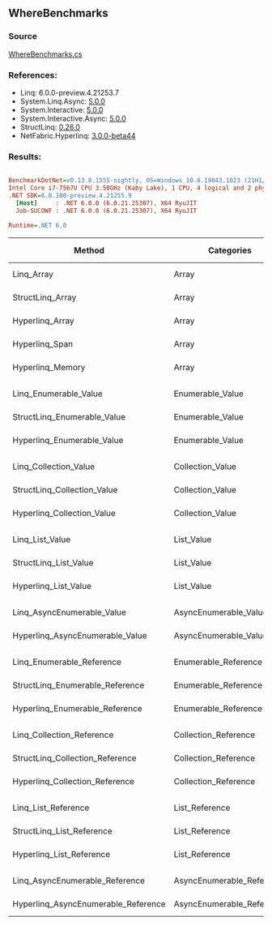 ﻿## WhereBenchmarks

### Source
[WhereBenchmarks.cs](../NetFabric.Hyperlinq.Benchmarks/Benchmarks/WhereBenchmarks.cs)

### References:
- Linq: 6.0.0-preview.4.21253.7
- System.Linq.Async: [5.0.0](https://www.nuget.org/packages/System.Linq.Async/5.0.0)
- System.Interactive: [5.0.0](https://www.nuget.org/packages/System.Interactive/5.0.0)
- System.Interactive.Async: [5.0.0](https://www.nuget.org/packages/System.Interactive.Async/5.0.0)
- StructLinq: [0.26.0](https://www.nuget.org/packages/StructLinq/0.26.0)
- NetFabric.Hyperlinq: [3.0.0-beta44](https://www.nuget.org/packages/NetFabric.Hyperlinq/3.0.0-beta44)

### Results:
``` ini

BenchmarkDotNet=v0.13.0.1555-nightly, OS=Windows 10.0.19043.1023 (21H1/May2021Update)
Intel Core i7-7567U CPU 3.50GHz (Kaby Lake), 1 CPU, 4 logical and 2 physical cores
.NET SDK=6.0.100-preview.4.21255.9
  [Host]     : .NET 6.0.0 (6.0.21.25307), X64 RyuJIT
  Job-SUCOWF : .NET 6.0.0 (6.0.21.25307), X64 RyuJIT

Runtime=.NET 6.0  

```
|                              Method |                Categories | Count |       Mean |    Error |   StdDev | Ratio | RatioSD |  Gen 0 | Gen 1 | Gen 2 | Allocated |
|------------------------------------ |-------------------------- |------ |-----------:|---------:|---------:|------:|--------:|-------:|------:|------:|----------:|
|                          Linq_Array |                     Array |   100 |   476.1 ns |  1.28 ns |  1.00 ns |  1.00 |    0.00 | 0.0229 |     - |     - |      48 B |
|                    StructLinq_Array |                     Array |   100 |   420.7 ns |  2.05 ns |  1.60 ns |  0.88 |    0.00 |      - |     - |     - |         - |
|                     Hyperlinq_Array |                     Array |   100 |   454.9 ns |  8.96 ns |  7.48 ns |  0.96 |    0.02 |      - |     - |     - |         - |
|                      Hyperlinq_Span |                     Array |   100 |   285.2 ns |  3.14 ns |  2.78 ns |  0.60 |    0.01 |      - |     - |     - |         - |
|                    Hyperlinq_Memory |                     Array |   100 |   281.9 ns |  3.91 ns |  3.66 ns |  0.59 |    0.01 |      - |     - |     - |         - |
|                                     |                           |       |            |          |          |       |         |        |       |       |           |
|               Linq_Enumerable_Value |          Enumerable_Value |   100 | 1,435.5 ns |  4.18 ns |  3.49 ns |  1.00 |    0.00 | 0.0420 |     - |     - |      88 B |
|         StructLinq_Enumerable_Value |          Enumerable_Value |   100 | 1,312.0 ns |  4.36 ns |  3.87 ns |  0.91 |    0.00 | 0.0153 |     - |     - |      32 B |
|          Hyperlinq_Enumerable_Value |          Enumerable_Value |   100 |   318.3 ns |  5.67 ns |  4.73 ns |  0.22 |    0.00 |      - |     - |     - |         - |
|                                     |                           |       |            |          |          |       |         |        |       |       |           |
|               Linq_Collection_Value |          Collection_Value |   100 | 1,425.6 ns |  5.94 ns |  4.96 ns |  1.00 |    0.00 | 0.0420 |     - |     - |      88 B |
|         StructLinq_Collection_Value |          Collection_Value |   100 | 1,250.3 ns |  4.41 ns |  4.12 ns |  0.88 |    0.00 | 0.0153 |     - |     - |      32 B |
|          Hyperlinq_Collection_Value |          Collection_Value |   100 |   457.9 ns |  2.28 ns |  2.02 ns |  0.32 |    0.00 |      - |     - |     - |         - |
|                                     |                           |       |            |          |          |       |         |        |       |       |           |
|                     Linq_List_Value |                List_Value |   100 | 1,424.8 ns |  6.49 ns |  5.75 ns |  1.00 |    0.00 | 0.0420 |     - |     - |      88 B |
|               StructLinq_List_Value |                List_Value |   100 |   537.2 ns |  6.07 ns |  5.38 ns |  0.38 |    0.00 |      - |     - |     - |         - |
|                Hyperlinq_List_Value |                List_Value |   100 | 1,192.8 ns |  4.17 ns |  3.69 ns |  0.84 |    0.00 | 0.0153 |     - |     - |      32 B |
|                                     |                           |       |            |          |          |       |         |        |       |       |           |
|          Linq_AsyncEnumerable_Value |     AsyncEnumerable_Value |   100 | 4,588.5 ns | 28.72 ns | 25.46 ns |  1.00 |    0.00 | 0.0458 |     - |     - |      96 B |
|     Hyperlinq_AsyncEnumerable_Value |     AsyncEnumerable_Value |   100 | 4,824.0 ns | 38.62 ns | 34.24 ns |  1.05 |    0.01 |      - |     - |     - |         - |
|                                     |                           |       |            |          |          |       |         |        |       |       |           |
|           Linq_Enumerable_Reference |      Enumerable_Reference |   100 | 1,472.5 ns |  9.86 ns |  9.23 ns |  1.00 |    0.00 | 0.0420 |     - |     - |      88 B |
|     StructLinq_Enumerable_Reference |      Enumerable_Reference |   100 | 1,315.8 ns |  5.21 ns |  4.35 ns |  0.89 |    0.01 | 0.0153 |     - |     - |      32 B |
|      Hyperlinq_Enumerable_Reference |      Enumerable_Reference |   100 | 1,323.7 ns | 12.74 ns | 10.64 ns |  0.90 |    0.01 | 0.0153 |     - |     - |      32 B |
|                                     |                           |       |            |          |          |       |         |        |       |       |           |
|           Linq_Collection_Reference |      Collection_Reference |   100 | 1,445.5 ns |  4.36 ns |  4.08 ns |  1.00 |    0.00 | 0.0420 |     - |     - |      88 B |
|     StructLinq_Collection_Reference |      Collection_Reference |   100 | 1,281.3 ns |  7.90 ns |  7.01 ns |  0.89 |    0.00 | 0.0153 |     - |     - |      32 B |
|      Hyperlinq_Collection_Reference |      Collection_Reference |   100 | 1,201.4 ns |  5.52 ns |  4.90 ns |  0.83 |    0.00 | 0.0153 |     - |     - |      32 B |
|                                     |                           |       |            |          |          |       |         |        |       |       |           |
|                 Linq_List_Reference |            List_Reference |   100 | 1,486.3 ns |  3.86 ns |  3.61 ns |  1.00 |    0.00 | 0.0420 |     - |     - |      88 B |
|           StructLinq_List_Reference |            List_Reference |   100 | 1,313.5 ns |  4.98 ns |  4.41 ns |  0.88 |    0.00 | 0.0153 |     - |     - |      32 B |
|            Hyperlinq_List_Reference |            List_Reference |   100 | 1,239.1 ns |  5.14 ns |  4.02 ns |  0.83 |    0.00 | 0.0153 |     - |     - |      32 B |
|                                     |                           |       |            |          |          |       |         |        |       |       |           |
|      Linq_AsyncEnumerable_Reference | AsyncEnumerable_Reference |   100 | 4,582.2 ns | 12.88 ns | 12.04 ns |  1.00 |    0.00 | 0.0458 |     - |     - |      96 B |
| Hyperlinq_AsyncEnumerable_Reference | AsyncEnumerable_Reference |   100 | 4,766.2 ns | 26.21 ns | 20.46 ns |  1.04 |    0.00 | 0.0153 |     - |     - |      32 B |
